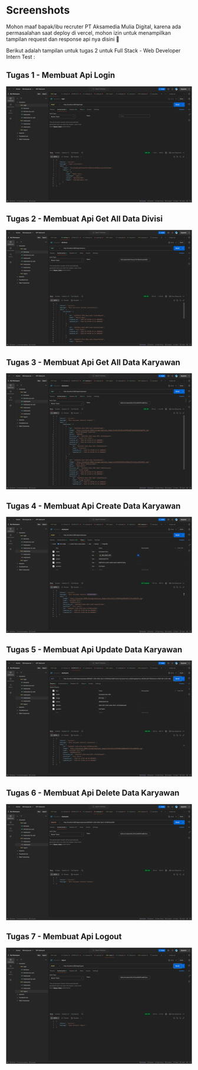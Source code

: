 # Screenshots

Mohon maaf bapak/ibu recruter PT Aksamedia Mulia Digital, karena ada permasalahan saat deploy di vercel, mohon izin untuk menampilkan tampilan request dan response api nya disini 🙏

Berikut adalah tampilan untuk tugas 2 untuk Full Stack - Web Developer Intern Test :

## Tugas 1 - Membuat Api Login
![Login](ss/login.png)

## Tugas 2 - Membuat Api Get All Data Divisi
![Get All Divisions](ss/get-all-division.png)

## Tugas 3 - Membuat Api Get All Data Karyawan
![Get All Employees](ss/get-all-employees.png)

## Tugas 4 - Membuat Api Create Data Karyawan
![Post Employees](ss/post-employees.png)

## Tugas 5 - Membuat Api Update Data Karyawan
![Put Employees](ss/put-employees.png)

## Tugas 6 - Membuat Api Delete Data Karyawan
![Delete Employees](ss/delete-employees.png)

## Tugas 7 - Membuat Api Logout
![Logout](ss/logout.png)
